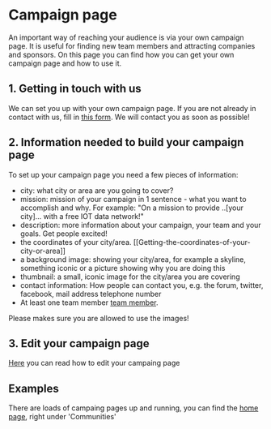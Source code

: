 # Campaign page

An important way of reaching your audience is via your own campaign page. It is useful for finding new team members and attracting companies and sponsors. On this page you can find how you can get your own campaign page and how to use it.

## 1. Getting in touch with us
We can set you up with your own campaign page. If you are not already in contact with us, fill in [this form](http://thethingsnetwork.org/start-a-community). We will contact you as soon as possible!

## 2. Information needed to build your campaign page
To set up your campaign page you need a few pieces of information:

* city: what city or area are you going to cover?
* mission: mission of your campaign in 1 sentence - what you want to accomplish and why. For example: "On a mission to provide ..[your city]... with a free IOT data network!"
* description: more information about your campaign, your team and your goals. Get people excited! 
* the coordinates of your city/area. [[Getting-the-coordinates-of-your-city-or-area]]
* a background image: showing your city/area, for example a skyline, something iconic or a picture showing why you are doing this
* thumbnail: a small, iconic image for the city/area you are covering
* contact information: How people can contact you, e.g. the forum, twitter, facebook, mail address telephone number
* At least one team member [team member](Campaign-page-team-members).

Please makes sure you are allowed to use the images! 

## 3. Edit your campaign page
[Here](http://thethingsnetwork.org/wiki/Edit-your-campaign-page) you can read how to edit your campaing page

## Examples
There are loads of campaing pages up and running, you can find the [home page](http://thethingsnetwork.org), right under 'Communities'

